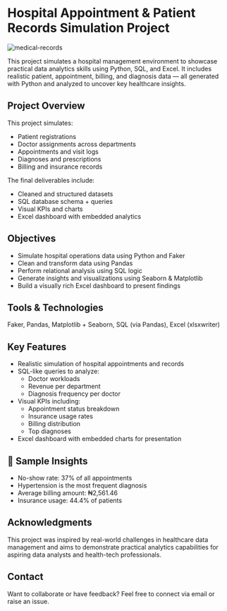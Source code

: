 # Hospital Appointment & Patient Records Simulation Project

![medical-records](https://github.com/user-attachments/assets/4b862626-7bb2-46db-a7f1-178e3498763d)

This project simulates a hospital management environment to showcase practical data analytics skills using Python, SQL, and Excel. It includes realistic patient, appointment, billing, and diagnosis data — all generated with Python and analyzed to uncover key healthcare insights.


## Project Overview

This project simulates:
- Patient registrations
- Doctor assignments across departments
- Appointments and visit logs
- Diagnoses and prescriptions
- Billing and insurance records

The final deliverables include:
- Cleaned and structured datasets
- SQL database schema + queries
- Visual KPIs and charts
- Excel dashboard with embedded analytics



##  Objectives

- Simulate hospital operations data using Python and Faker
- Clean and transform data using Pandas
- Perform relational analysis using SQL logic
- Generate insights and visualizations using Seaborn & Matplotlib
- Build a visually rich Excel dashboard to present findings


##  Tools & Technologies
Faker, Pandas, Matplotlib + Seaborn, SQL (via Pandas), Excel (xlsxwriter)


##  Key Features

- Realistic simulation of hospital appointments and records
- SQL-like queries to analyze:
  - Doctor workloads
  - Revenue per department
  - Diagnosis frequency per doctor
- Visual KPIs including:
  - Appointment status breakdown
  - Insurance usage rates
  - Billing distribution
  - Top diagnoses
- Excel dashboard with embedded charts for presentation


## 📌 Sample Insights

- No-show rate: 37% of all appointments
- Hypertension is the most frequent diagnosis
- Average billing amount: ₦2,561.46
- Insurance usage: 44.4% of patients



##  Acknowledgments

This project was inspired by real-world challenges in healthcare data management and aims to demonstrate practical analytics capabilities for aspiring data analysts and health-tech professionals.


##  Contact

Want to collaborate or have feedback? Feel free to connect via email or raise an issue.
